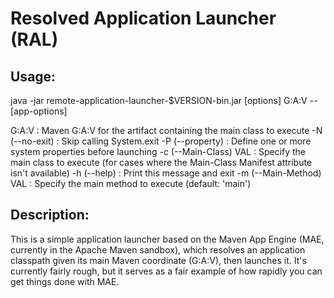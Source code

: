 Resolved Application Launcher (RAL)
===================================

Usage:
------

java -jar remote-application-launcher-$VERSION-bin.jar [options] G:A:V -- [app-options]

G:A:V                  : Maven G:A:V for the artifact containing the main class to execute
-N (--no-exit)         : Skip calling System.exit
-P (--property)        : Define one or more system properties before launching
-c (--Main-Class) VAL  : Specify the main class to execute (for cases where the Main-Class Manifest
                          attribute isn't available)
-h (--help)            : Print this message and exit
-m (--Main-Method) VAL : Specify the main method to execute (default: 'main')

Description:
------------

This is a simple application launcher based on the Maven App Engine (MAE, currently in the Apache Maven sandbox), which resolves an application classpath given its main Maven coordinate (G:A:V), then launches it. It's currently fairly rough, but it serves as a fair example of how rapidly you can get things done with MAE.

